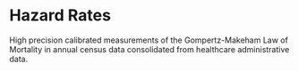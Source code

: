 Hazard Rates
============

High precision calibrated measurements of the Gompertz-Makeham Law of Mortality in annual census data consolidated from healthcare administrative data.
